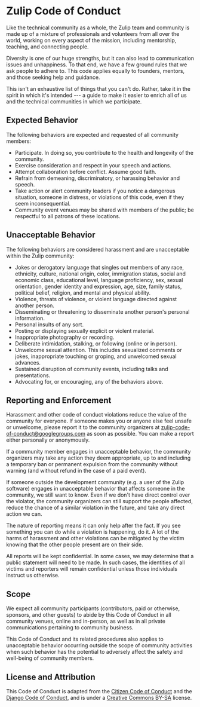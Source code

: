 # Zulip Code of Conduct

Like the technical community as a whole, the Zulip team and community is
made up of a mixture of professionals and volunteers from all over the
world, working on every aspect of the mission, including mentorship,
teaching, and connecting people.

Diversity is one of our huge strengths, but it can also lead to
communication issues and unhappiness. To that end, we have a few ground
rules that we ask people to adhere to. This code applies equally to
founders, mentors, and those seeking help and guidance.

This isn't an exhaustive list of things that you can't do. Rather, take it
in the spirit in which it's intended --- a guide to make it easier to enrich
all of us and the technical communities in which we participate.

## Expected Behavior

The following behaviors are expected and requested of all community members:

* Participate. In doing so, you contribute to the health and longevity of
  the community.
* Exercise consideration and respect in your speech and actions.
* Attempt collaboration before conflict. Assume good faith.
* Refrain from demeaning, discriminatory, or harassing behavior and speech.
* Take action or alert community leaders if you notice a dangerous
  situation, someone in distress, or violations of this code, even if they
  seem inconsequential.
* Community event venues may be shared with members of the public; be
  respectful to all patrons of these locations.

## Unacceptable Behavior

The following behaviors are considered harassment and are unacceptable
within the Zulip community:

* Jokes or derogatory language that singles out members of any race,
  ethnicity, culture, national origin, color, immigration status, social and
  economic class, educational level, language proficiency, sex, sexual
  orientation, gender identity and expression, age, size, family status,
  political belief, religion, and mental and physical ability.
* Violence, threats of violence, or violent language directed against
  another person.
* Disseminating or threatening to disseminate another person's personal
  information.
* Personal insults of any sort.
* Posting or displaying sexually explicit or violent material.
* Inappropriate photography or recording.
* Deliberate intimidation, stalking, or following (online or in person).
* Unwelcome sexual attention. This includes sexualized comments or jokes,
  inappropriate touching or groping, and unwelcomed sexual advances.
* Sustained disruption of community events, including talks and
  presentations.
* Advocating for, or encouraging, any of the behaviors above.

## Reporting and Enforcement

Harassment and other code of conduct violations reduce the value of the
community for everyone. If someone makes you or anyone else feel unsafe or
unwelcome, please report it to the community organizers at
zulip-code-of-conduct@googlegroups.com as soon as possible. You can make a
report either personally or anonymously.

If a community member engages in unacceptable behavior, the community
organizers may take any action they deem appropriate, up to and including a
temporary ban or permanent expulsion from the community without warning (and
without refund in the case of a paid event).

If someone outside the development community (e.g. a user of the Zulip
software) engages in unacceptable behavior that affects someone in the
community, we still want to know. Even if we don't have direct control over
the violator, the community organizers can still support the people
affected, reduce the chance of a similar violation in the future, and take
any direct action we can.

The nature of reporting means it can only help after the fact. If you see
something you can do while a violation is happening, do it. A lot of the
harms of harassment and other violations can be mitigated by the victim
knowing that the other people present are on their side.

All reports will be kept confidential. In some cases, we may determine that a
public statement will need to be made. In such cases, the identities of all
victims and reporters will remain confidential unless those individuals
instruct us otherwise.

## Scope

We expect all community participants (contributors, paid or otherwise,
sponsors, and other guests) to abide by this Code of Conduct in all
community venues, online and in-person, as well as in all private
communications pertaining to community business.

This Code of Conduct and its related procedures also applies to unacceptable
behavior occurring outside the scope of community activities when such
behavior has the potential to adversely affect the safety and well-being of
community members.

## License and Attribution

This Code of Conduct is adapted from the
[Citizen Code of Conduct](http://citizencodeofconduct.org/) and the
[Django Code of Conduct](https://www.djangoproject.com/conduct/), and is
under a
[Creative Commons BY-SA](http://creativecommons.org/licenses/by-sa/4.0/)
license.
